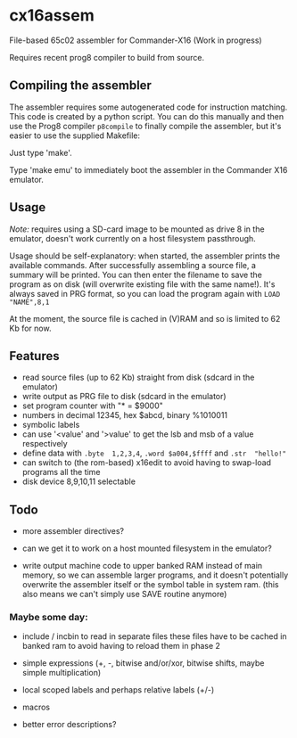 # cx16assem

File-based 65c02 assembler for Commander-X16 (Work in progress)

Requires recent prog8 compiler to build from source.

## Compiling the assembler

The assembler requires some autogenerated code for instruction matching.
This code is created by a python script. You can do this manually and then use
the Prog8 compiler ``p8compile`` to finally compile the assembler, but
it's easier to use the supplied Makefile:

Just type 'make'.

Type 'make emu' to immediately boot the assembler in the Commander X16 emulator.


## Usage

*Note:* requires using a SD-card image to be mounted as drive 8 in the emulator, doesn't work currently on a host filesystem passthrough.

Usage should be self-explanatory: when started, the assembler prints the available commands.
After successfully assembling a source file, a summary will be printed. 
You can then enter the filename to save the program as on disk (will overwrite existing file with the same name!).
It's always saved in PRG format, so you can load the program again with ``LOAD "NAME",8,1``

At the moment, the source file is cached in (V)RAM and so is limited to 62 Kb for now.

## Features

- read source files (up to 62 Kb) straight from disk  (sdcard in the emulator)
- write output as PRG file to disk (sdcard in the emulator)
- set program counter with "* = $9000"
- numbers in decimal 12345, hex $abcd, binary %1010011
- symbolic labels
- can use '<value' and '>value' to get the lsb and msb of a value respectively
- define data with ``.byte  1,2,3,4``, ``.word $a004,$ffff`` and ``.str  "hello!"`` 
- can switch to (the rom-based) x16edit to avoid having to swap-load programs all the time
- disk device 8,9,10,11 selectable


## Todo

- more assembler directives?

- can we get it to work on a host mounted filesystem in the emulator?
  
- write output machine code to upper banked RAM instead of main memory, so we can assemble larger programs,
  and it doesn't potentially overwrite the assembler itself or the symbol table in system ram.
  (this also means we can't simply use SAVE routine anymore)
  

### Maybe some day:
  
- include / incbin  to read in separate files
  these files have to be cached in banked ram to avoid having to reload them in phase 2

- simple expressions  (+, -, bitwise and/or/xor, bitwise shifts, maybe simple multiplication)

- local scoped labels and perhaps relative labels (+/-)

- macros

- better error descriptions?
